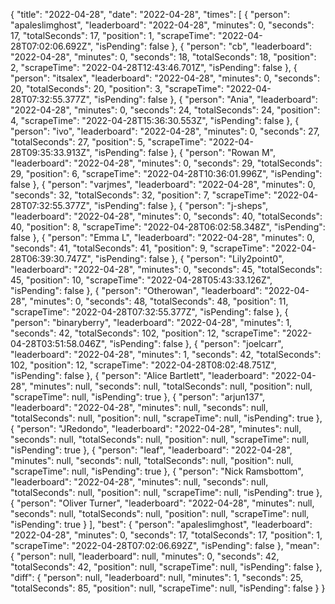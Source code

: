{
  "title": "2022-04-28",
  "date": "2022-04-28",
  "times": [
    {
      "person": "apaleslimghost",
      "leaderboard": "2022-04-28",
      "minutes": 0,
      "seconds": 17,
      "totalSeconds": 17,
      "position": 1,
      "scrapeTime": "2022-04-28T07:02:06.692Z",
      "isPending": false
    },
    {
      "person": "cb",
      "leaderboard": "2022-04-28",
      "minutes": 0,
      "seconds": 18,
      "totalSeconds": 18,
      "position": 2,
      "scrapeTime": "2022-04-28T12:43:46.701Z",
      "isPending": false
    },
    {
      "person": "itsalex",
      "leaderboard": "2022-04-28",
      "minutes": 0,
      "seconds": 20,
      "totalSeconds": 20,
      "position": 3,
      "scrapeTime": "2022-04-28T07:32:55.377Z",
      "isPending": false
    },
    {
      "person": "Ania",
      "leaderboard": "2022-04-28",
      "minutes": 0,
      "seconds": 24,
      "totalSeconds": 24,
      "position": 4,
      "scrapeTime": "2022-04-28T15:36:30.553Z",
      "isPending": false
    },
    {
      "person": "ivo",
      "leaderboard": "2022-04-28",
      "minutes": 0,
      "seconds": 27,
      "totalSeconds": 27,
      "position": 5,
      "scrapeTime": "2022-04-28T09:35:33.913Z",
      "isPending": false
    },
    {
      "person": "Rowan M",
      "leaderboard": "2022-04-28",
      "minutes": 0,
      "seconds": 29,
      "totalSeconds": 29,
      "position": 6,
      "scrapeTime": "2022-04-28T10:36:01.996Z",
      "isPending": false
    },
    {
      "person": "varjmes",
      "leaderboard": "2022-04-28",
      "minutes": 0,
      "seconds": 32,
      "totalSeconds": 32,
      "position": 7,
      "scrapeTime": "2022-04-28T07:32:55.377Z",
      "isPending": false
    },
    {
      "person": "j-sheps",
      "leaderboard": "2022-04-28",
      "minutes": 0,
      "seconds": 40,
      "totalSeconds": 40,
      "position": 8,
      "scrapeTime": "2022-04-28T06:02:58.348Z",
      "isPending": false
    },
    {
      "person": "Emma L",
      "leaderboard": "2022-04-28",
      "minutes": 0,
      "seconds": 41,
      "totalSeconds": 41,
      "position": 9,
      "scrapeTime": "2022-04-28T06:39:30.747Z",
      "isPending": false
    },
    {
      "person": "Lily2point0",
      "leaderboard": "2022-04-28",
      "minutes": 0,
      "seconds": 45,
      "totalSeconds": 45,
      "position": 10,
      "scrapeTime": "2022-04-28T05:43:33.126Z",
      "isPending": false
    },
    {
      "person": "Otherowan",
      "leaderboard": "2022-04-28",
      "minutes": 0,
      "seconds": 48,
      "totalSeconds": 48,
      "position": 11,
      "scrapeTime": "2022-04-28T07:32:55.377Z",
      "isPending": false
    },
    {
      "person": "binaryberry",
      "leaderboard": "2022-04-28",
      "minutes": 1,
      "seconds": 42,
      "totalSeconds": 102,
      "position": 12,
      "scrapeTime": "2022-04-28T03:51:58.046Z",
      "isPending": false
    },
    {
      "person": "joelcarr",
      "leaderboard": "2022-04-28",
      "minutes": 1,
      "seconds": 42,
      "totalSeconds": 102,
      "position": 12,
      "scrapeTime": "2022-04-28T08:02:48.751Z",
      "isPending": false
    },
    {
      "person": "Alice Bartlett",
      "leaderboard": "2022-04-28",
      "minutes": null,
      "seconds": null,
      "totalSeconds": null,
      "position": null,
      "scrapeTime": null,
      "isPending": true
    },
    {
      "person": "arjun137",
      "leaderboard": "2022-04-28",
      "minutes": null,
      "seconds": null,
      "totalSeconds": null,
      "position": null,
      "scrapeTime": null,
      "isPending": true
    },
    {
      "person": "JRedondo",
      "leaderboard": "2022-04-28",
      "minutes": null,
      "seconds": null,
      "totalSeconds": null,
      "position": null,
      "scrapeTime": null,
      "isPending": true
    },
    {
      "person": "leaf",
      "leaderboard": "2022-04-28",
      "minutes": null,
      "seconds": null,
      "totalSeconds": null,
      "position": null,
      "scrapeTime": null,
      "isPending": true
    },
    {
      "person": "Nick Ramsbottom",
      "leaderboard": "2022-04-28",
      "minutes": null,
      "seconds": null,
      "totalSeconds": null,
      "position": null,
      "scrapeTime": null,
      "isPending": true
    },
    {
      "person": "Oliver Turner",
      "leaderboard": "2022-04-28",
      "minutes": null,
      "seconds": null,
      "totalSeconds": null,
      "position": null,
      "scrapeTime": null,
      "isPending": true
    }
  ],
  "best": {
    "person": "apaleslimghost",
    "leaderboard": "2022-04-28",
    "minutes": 0,
    "seconds": 17,
    "totalSeconds": 17,
    "position": 1,
    "scrapeTime": "2022-04-28T07:02:06.692Z",
    "isPending": false
  },
  "mean": {
    "person": null,
    "leaderboard": null,
    "minutes": 0,
    "seconds": 42,
    "totalSeconds": 42,
    "position": null,
    "scrapeTime": null,
    "isPending": false
  },
  "diff": {
    "person": null,
    "leaderboard": null,
    "minutes": 1,
    "seconds": 25,
    "totalSeconds": 85,
    "position": null,
    "scrapeTime": null,
    "isPending": false
  }
}
